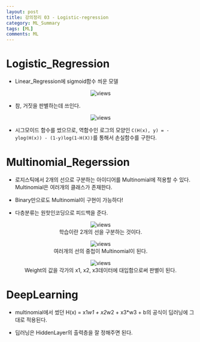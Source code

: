 ```yaml
---
layout: post
title: 강의정리 03 - Logistic-regression
category: ML_Summary
tags: [ML]
comments: ML
---
```


# Logistic_Regression

- Linear_Regression에 sigmoid함수 씌운 모델

<center>
<figure>
<img src="https://imgur.com/G4riFgu.png" alt="views">
<figcaption></figcaption>
</figure>
</center>

- 참, 거짓을 판별하는데 쓰인다.

<center>
<figure>
<img src="https://imgur.com/Htga3fL.png" alt="views">
<figcaption></figcaption>
</figure>
</center>

- 시그모이드 함수를 썼으므로, 역함수인 로그의 모양인 `C(H(x), y) = -ylog(H(x)) - (1-y)log(1-H(X))`를 통해서 손실함수를 구한다.

# Multinomial_Regerssion

- 로지스틱에서 2개의 선으로 구분하는 아이디어를 Multinomial에 적용할 수 있다. Multinomial은 여러개의 클래스가 존재한다.

- Binary만으로도 Multinomial이 구현이 가능하다!

- 다층분류는 원핫인코딩으로 피드백을 준다.

<center>
<figure>
<img src="https://imgur.com/191cIOF.png" alt="views">
<figcaption>학습이란 2개의 선을 구분하는 것이다.</figcaption>
</figure>
</center>

<center>
<figure>
<img src="https://imgur.com/Ob5Bx7x.png" alt="views">
<figcaption>여러개의 선의 중첩이 Multinomial이 된다.</figcaption>
</figure>
</center>

<center>
<figure>
<img src="https://imgur.com/et7Xrqo.png" alt="views">
<figcaption>Weight의 값을 각가의 x1, x2, x3데이터에 대입함으로써 판별이 된다.</figcaption>
</figure>
</center>

# DeepLearning

- multinomial에서 썼던 H(x) = x1*w1 + x2*w2 + x3*w3 + b의 공식이 딥러닝에 그대로 적용된다.

- 딥러닝은 HiddenLayer의 출력층을 잘 정해주면 된다.